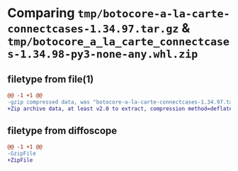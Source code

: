 # Comparing `tmp/botocore-a-la-carte-connectcases-1.34.97.tar.gz` & `tmp/botocore_a_la_carte_connectcases-1.34.98-py3-none-any.whl.zip`

## filetype from file(1)

```diff
@@ -1 +1 @@
-gzip compressed data, was "botocore-a-la-carte-connectcases-1.34.97.tar", last modified: Fri May  3 01:04:34 2024, max compression
+Zip archive data, at least v2.0 to extract, compression method=deflate
```

## filetype from diffoscope

```diff
@@ -1 +1 @@
-GzipFile
+ZipFile
```

